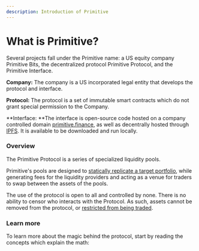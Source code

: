```yaml
---
description: Introduction of Primitive
---
```


# What is Primitive?

Several projects fall under the Primitive name: a US equity company Primitive Bits, the decentralized protocol Primitive Protocol, and the Primitive Interface. 

**Company:** The company is a US incorporated legal entity that develops the protocol and interface.

**Protocol:** The protocol is a set of immutable smart contracts which do not grant special permission to the Company.

**Interface: **The interface is open-source code hosted on a company controlled domain [primitive.finance](https://primitive.finance), as well as decentrally hosted through [IPFS](https://ipfs.io). It is available to be downloaded and run locally.

### Overview

The Primitive Protocol is a series of specialized liquidity pools. 

Primitive's pools are designed to [statically replicate a target portfolio](https://en.wikipedia.org/wiki/Replicating_portfolio), while generating fees for the liquidity providers and acting as a venue for traders to swap between the assets of the pools.

The use of the protocol is open to all and controlled by none. There is no ability to censor who interacts with the Protocol. As such, assets cannot be removed from the protocol, or [restricted from being traded](https://www.cnbc.com/2021/01/28/robinhood-interactive-brokers-restrict-trading-in-gamestop-s.html).

### Learn more

To learn more about the magic behind the protocol, start by reading the concepts which explain the math:

